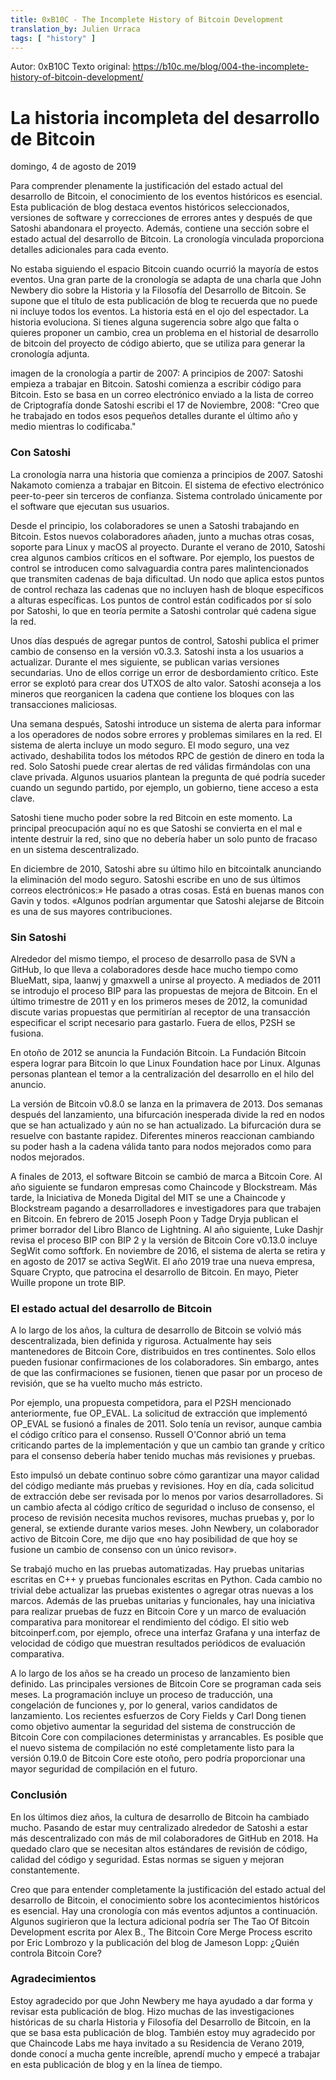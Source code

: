 ```yaml
---
title: 0xB10C - The Incomplete History of Bitcoin Development
translation_by: Julien Urraca
tags: [ "history" ]
---
```


Autor: 0xB10C
Texto original: <https://b10c.me/blog/004-the-incomplete-history-of-bitcoin-development/>

# La historia incompleta del desarrollo de Bitcoin
domingo, 4 de agosto de 2019

Para comprender plenamente la justificación del estado actual del desarrollo de Bitcoin, el conocimiento de los eventos históricos es esencial. Esta publicación de blog destaca eventos históricos seleccionados, versiones de software y correcciones de errores antes y después de que Satoshi abandonara el proyecto. Además, contiene una sección sobre el estado actual del desarrollo de Bitcoin. La cronología vinculada proporciona detalles adicionales para cada evento.

No estaba siguiendo el espacio Bitcoin cuando ocurrió la mayoría de estos eventos. Una gran parte de la cronología se adapta de una charla que John Newbery dio sobre la Historia y la Filosofía del Desarrollo de Bitcoin. Se supone que el título de esta publicación de blog te recuerda que no puede ni incluye todos los eventos. La historia está en el ojo del espectador. La historia evoluciona. Si tienes alguna sugerencia sobre algo que falta o quieres proponer un cambio, crea un problema en el historial de desarrollo de bitcoin del proyecto de código abierto, que se utiliza para generar la cronología adjunta.

imagen de la cronología a partir de 2007:
A principios de 2007: Satoshi empieza a trabajar en Bitcoin. Satoshi comienza a escribir código para Bitcoin. Esto se basa en un correo electrónico enviado a la lista de correo de Criptografía donde Satoshi escribi el 17 de Noviembre, 2008: "Creo que he trabajado en todos esos pequeños detalles durante el último año y medio mientras lo codificaba."

### Con Satoshi

La cronología narra una historia que comienza a principios de 2007. Satoshi Nakamoto comienza a trabajar en Bitcoin. El sistema de efectivo electrónico peer-to-peer sin terceros de confianza. Sistema controlado únicamente por el software que ejecutan sus usuarios.

Desde el principio, los colaboradores se unen a Satoshi trabajando en Bitcoin. Estos nuevos colaboradores añaden, junto a muchas otras cosas, soporte para Linux y macOS al proyecto. Durante el verano de 2010, Satoshi crea algunos cambios críticos en el software. Por ejemplo, los puestos de control se introducen como salvaguardia contra pares malintencionados que transmiten cadenas de baja dificultad. Un nodo que aplica estos puntos de control rechaza las cadenas que no incluyen hash de bloque específicos a alturas específicas. Los puntos de control están codificados por sí solo por Satoshi, lo que en teoría permite a Satoshi controlar qué cadena sigue la red.

Unos días después de agregar puntos de control, Satoshi publica el primer cambio de consenso en la versión v0.3.3. Satoshi insta a los usuarios a actualizar. Durante el mes siguiente, se publican varias versiones secundarias. Uno de ellos corrige un error de desbordamiento crítico. Este error se explotó para crear dos UTXOS de alto valor. Satoshi aconseja a los mineros que reorganicen la cadena que contiene los bloques con las transacciones maliciosas.

Una semana después, Satoshi introduce un sistema de alerta para informar a los operadores de nodos sobre errores y problemas similares en la red. El sistema de alerta incluye un modo seguro. El modo seguro, una vez activado, deshabilita todos los métodos RPC de gestión de dinero en toda la red. Solo Satoshi puede crear alertas de red válidas firmándolas con una clave privada. Algunos usuarios plantean la pregunta de qué podría suceder cuando un segundo partido, por ejemplo, un gobierno, tiene acceso a esta clave.

Satoshi tiene mucho poder sobre la red Bitcoin en este momento. La principal preocupación aquí no es que Satoshi se convierta en el mal e intente destruir la red, sino que no debería haber un solo punto de fracaso en un sistema descentralizado.

En diciembre de 2010, Satoshi abre su último hilo en bitcointalk anunciando la eliminación del modo seguro. Satoshi escribe en uno de sus últimos correos electrónicos:» He pasado a otras cosas. Está en buenas manos con Gavin y todos. «Algunos podrían argumentar que Satoshi alejarse de Bitcoin es una de sus mayores contribuciones.

### Sin Satoshi

Alrededor del mismo tiempo, el proceso de desarrollo pasa de SVN a GitHub, lo que lleva a colaboradores desde hace mucho tiempo como BlueMatt, sipa, laanwj y gmaxwell a unirse al proyecto. A mediados de 2011 se introdujo el proceso BIP para las propuestas de mejora de Bitcoin. En el último trimestre de 2011 y en los primeros meses de 2012, la comunidad discute varias propuestas que permitirían al receptor de una transacción especificar el script necesario para gastarlo. Fuera de ellos, P2SH se fusiona.

En otoño de 2012 se anuncia la Fundación Bitcoin. La Fundación Bitcoin espera lograr para Bitcoin lo que Linux Foundation hace por Linux. Algunas personas plantean el temor a la centralización del desarrollo en el hilo del anuncio.

La versión de Bitcoin v0.8.0 se lanza en la primavera de 2013. Dos semanas después del lanzamiento, una bifurcación inesperada divide la red en nodos que se han actualizado y aún no se han actualizado. La bifurcación dura se resuelve con bastante rapidez. Diferentes mineros reaccionan cambiando su poder hash a la cadena válida tanto para nodos mejorados como para nodos mejorados.

A finales de 2013, el software Bitcoin se cambió de marca a Bitcoin Core. Al año siguiente se fundaron empresas como Chaincode y Blockstream. Más tarde, la Iniciativa de Moneda Digital del MIT se une a Chaincode y Blockstream pagando a desarrolladores e investigadores para que trabajen en Bitcoin. En febrero de 2015 Joseph Poon y Tadge Dryja publican el primer borrador del Libro Blanco de Lightning. Al año siguiente, Luke Dashjr revisa el proceso BIP con BIP 2 y la versión de Bitcoin Core v0.13.0 incluye SegWit como softfork. En noviembre de 2016, el sistema de alerta se retira y en agosto de 2017 se activa SegWit. El año 2019 trae una nueva empresa, Square Crypto, que patrocina el desarrollo de Bitcoin. En mayo, Pieter Wuille propone un trote BIP.

### El estado actual del desarrollo de Bitcoin

A lo largo de los años, la cultura de desarrollo de Bitcoin se volvió más descentralizada, bien definida y rigurosa. Actualmente hay seis mantenedores de Bitcoin Core, distribuidos en tres continentes. Solo ellos pueden fusionar confirmaciones de los colaboradores. Sin embargo, antes de que las confirmaciones se fusionen, tienen que pasar por un proceso de revisión, que se ha vuelto mucho más estricto.

Por ejemplo, una propuesta competidora, para el P2SH mencionado anteriormente, fue OP_EVAL. La solicitud de extracción que implementó OP_EVAL se fusionó a finales de 2011. Solo tenía un revisor, aunque cambia el código crítico para el consenso. Russell O'Connor abrió un tema criticando partes de la implementación y que un cambio tan grande y crítico para el consenso debería haber tenido muchas más revisiones y pruebas.

Esto impulsó un debate continuo sobre cómo garantizar una mayor calidad del código mediante más pruebas y revisiones. Hoy en día, cada solicitud de extracción debe ser revisada por lo menos por varios desarrolladores. Si un cambio afecta al código crítico de seguridad o incluso de consenso, el proceso de revisión necesita muchos revisores, muchas pruebas y, por lo general, se extiende durante varios meses. John Newbery, un colaborador activo de Bitcoin Core, me dijo que «no hay posibilidad de que hoy se fusione un cambio de consenso con un único revisor».

Se trabajó mucho en las pruebas automatizadas. Hay pruebas unitarias escritas en C++ y pruebas funcionales escritas en Python. Cada cambio no trivial debe actualizar las pruebas existentes o agregar otras nuevas a los marcos. Además de las pruebas unitarias y funcionales, hay una iniciativa para realizar pruebas de fuzz en Bitcoin Core y un marco de evaluación comparativa para monitorear el rendimiento del código. El sitio web bitcoinperf.com, por ejemplo, ofrece una interfaz Grafana y una interfaz de velocidad de código que muestran resultados periódicos de evaluación comparativa.

A lo largo de los años se ha creado un proceso de lanzamiento bien definido. Las principales versiones de Bitcoin Core se programan cada seis meses. La programación incluye un proceso de traducción, una congelación de funciones y, por lo general, varios candidatos de lanzamiento. Los recientes esfuerzos de Cory Fields y Carl Dong tienen como objetivo aumentar la seguridad del sistema de construcción de Bitcoin Core con compilaciones deterministas y arrancables. Es posible que el nuevo sistema de compilación no esté completamente listo para la versión 0.19.0 de Bitcoin Core este otoño, pero podría proporcionar una mayor seguridad de compilación en el futuro.

### Conclusión

En los últimos diez años, la cultura de desarrollo de Bitcoin ha cambiado mucho. Pasando de estar muy centralizado alrededor de Satoshi a estar más descentralizado con más de mil colaboradores de GitHub en 2018. Ha quedado claro que se necesitan altos estándares de revisión de código, calidad del código y seguridad. Estas normas se siguen y mejoran constantemente.

Creo que para entender completamente la justificación del estado actual del desarrollo de Bitcoin, el conocimiento sobre los acontecimientos históricos es esencial. Hay una cronología con más eventos adjuntos a continuación. Algunos sugirieron que la lectura adicional podría ser The Tao Of Bitcoin Development escrita por Alex B., The Bitcoin Core Merge Process escrito por Eric Lombrozo y la publicación del blog de Jameson Lopp: ¿Quién controla Bitcoin Core?

### Agradecimientos

Estoy agradecido por que John Newbery me haya ayudado a dar forma y revisar esta publicación de blog. Hizo muchas de las investigaciones históricas de su charla Historia y Filosofía del Desarrollo de Bitcoin, en la que se basa esta publicación de blog. También estoy muy agradecido por que Chaincode Labs me haya invitado a su Residencia de Verano 2019, donde conocí a mucha gente increíble, aprendí mucho y empecé a trabajar en esta publicación de blog y en la línea de tiempo.